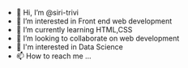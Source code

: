 - 👋 Hi, I’m @siri-trivi
- 👀 I’m interested in Front end web development
- 🌱 I’m currently learning HTML,CSS
- 💞️ I’m looking to collaborate on web development
- 👀 I'm interested in Data Science
- 📫 How to reach me ...

<!---
siri-trivi/siri-trivi is a ✨ special ✨ repository because its `README.md` (this file) appears on your GitHub profile.
You can click the Preview link to take a look at your changes.
--->
